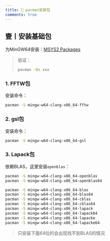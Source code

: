 ```yaml
---
title: 🧁 pacman安装包
comments: true
---
```




## 壹丨安装基础包

为MinGW64安装：[MSYS2 Packages](https://packages.msys2.org/packages/?repo=mingw64)

> 验证：
>
> ```bash
> pacman -Qs xxx
> ```


### 1. FFTW包

安装命令：

```bash
pacman -S mingw-w64-clang-x86_64-fftw
```

### 2. gsl包

安装命令：

```bash
pacman -S mingw-w64-clang-x86_64-gsl
```

### 3. Lapack包

依赖BLAS，这里安装`openblas`：

```bash
pacman -S mingw-w64-clang-x86_64-openblas
pacman -S mingw-w64-clang-x86_64-openblas64
```

```bash
pacman -S mingw-w64-clang-x86_64-blas
pacman -S mingw-w64-clang-x86_64-blas64
pacman -S mingw-w64-clang-x86_64-cblas
pacman -S mingw-w64-clang-x86_64-cblas64
pacman -S mingw-w64-clang-x86_64-lapack
pacman -S mingw-w64-clang-x86_64-lapack64
pacman -S mingw-w64-clang-x86_64-lapacke
pacman -S mingw-w64-clang-x86_64-lapacke64
```

> 只安装下面64位的会出现找不到BLAS的情况
